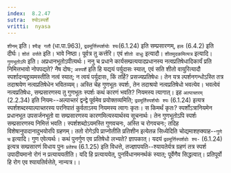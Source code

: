 ```yaml
---
index:  8.2.47
sutra:  श्योऽस्पर्शे
vritti:  nyasa
---
```


`शीनम्` इति। `श्यैङ् गतौ` (धा.पा.963), `द्रवमूर्त्तिस्पर्शयोः श्यः`(6.1.24) इति सम्प्रसारणम्, `हलः` (6.4.2) इति दीर्घः। `शोतं वर्त्तते` इति। भावे निष्ठा। पूर्वत्र तु कर्त्तरि। एवं `शीतो वाधुः` इत्यादौ।
`शीतमुदकमित्यत्र` इत्यादि। `गुणभूतोऽपि` इति। अप्रधानभूतोऽपीत्यर्थः। ननु च प्रधाने कार्यसम्प्रत्ययादप्रधानस्य नत्वप्रतिषेधादिकार्यं प्रति निमित्तभावो नोपपद्यते? नैष दोषः; `अस्पर्शे` इति हि यद्ययं पर्युदासः स्यात्, एवं सति शीतो वायुरित्यादौ स्पर्शादन्यद्द्रव्यमस्तीति नत्वं स्यात्; न त्वयं पर्युदासः, किं तर्हि? प्रसज्यप्रतिषेधः। तेन यत्र ल्पर्शनगन्धोऽस्ति तत्र तदाश्रयेण नत्वप्रतिषेधेन भवितव्यम्। अस्ति चेह गुणभूतः स्पर्शः, तेन तदाश्रयो नत्वप्रतिषेधो भवत्येव। भवत्वेवं नत्वप्रतिषेधः, सम्प्रसारणस्य तु गुणभूतः स्पर्शः कथं कारणं भवति? नियमस्य त्यागात्। इह `अल्पाच्तरम्` (2.2.34) इति नियमः--अल्पाच्तरं द्वन्द्वे पूर्वमेव प्रयोक्तव्यमिति; `द्रवमूर्तिस्पर्शयोः श्यः` (6.1.24) इत्यत्र स्पर्शशब्दस्याल्पाच्तरस्य परनिपातं कुर्वताऽस्य नियमस्य त्वागः कृतः। स किमर्थं कृतः? स्पर्शोऽत्रानियमेन प्रधानभूत उपसर्जनभूतो वा सम्प्रसारणस्य कारणमित्यस्यार्थस्य सूचनार्थः। तेन गुणभूतोऽपि स्पर्शः सम्प्रसारणस्य निमित्तं भवति।
स्पर्शशब्दोऽयमस्ति गुणवचनः, अस्ति च रोगवचनः; तदिह विशेषानुपादानादुभयोरपि ग्रहणम्। ततो रोगेऽपि प्राप्नोतीति प्रतिशीन इत्येतन्न सिध्येदिति चोद्यमाशह्क्याह--`गुणे च` इत्यादि। गुण एवेत्यर्थः। कथं पुनर्गुण एव प्रतिषेधो लभ्यते? ज्ञापकात्। यदयं `द्रवमूर्त्तिस्पर्शवोः श्य-` (6.1.24) इत्यत्र सम्प्रसारणं विधाय पुनः `प्रतेश्च` (6.1.25) इति विधत्ते, तज्ज्ञापयति--श्यायतेर्यत्र ग्रहणं तत्र स्पर्श उपादीयमानो रोगं न प्रत्याययतीति। यदि हि प्रत्याययेत्, पुनर्विधानमनर्थकं स्यात्; पूर्वेणैव सिद्धत्वात्। प्रतिपूर्वो हि रोग एव श्यायतिर्वत्तेते, नान्यत्र।।

